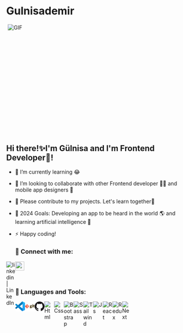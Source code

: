 # Gulnisademir

<img align="right" alt="GIF" src="https://github.com/abhisheknaiidu/abhisheknaiidu/blob/master/code.gif?raw=true" width="500" height="320" />

## Hi there!✨I'm Gülnisa and I'm Frontend Developer🚀!
- 🌱 I’m currently learning 😂
- 👯 I’m looking to collaborate with other Frontend developer 👩‍💻 and mobile app designers 🎨
- 🤔 Please contribute to my projects. Let's learn together🚀
- 🥅 2024 Goals: Developing an app to be heard in the world 🌎 and learning artificial intelligence 🤖
- ⚡ Happy coding!

  ### 📩 Connect with me:

[<img align="left" alt="linkedin | LinkedIn" width="24px" src="https://raw.githubusercontent.com/peterthehan/peterthehan/master/assets/linkedin.svg" />][linkedin]
[<img align="left" height="24" width="24" src="https://cdn.jsdelivr.net/npm/simple-icons@v4/icons/instagram.svg" />][instagram]


<br />

[instagram]: https://www.instagram.com/gulnisademir
[linkedin]: https://www.linkedin.com/in/gulnisademir/
<br />


### 🔧 Languages and Tools:

[<img align="left" alt="Visual Studio Code" width="26px" src="https://raw.githubusercontent.com/github/explore/80688e429a7d4ef2fca1e82350fe8e3517d3494d/topics/visual-studio-code/visual-studio-code.png" />][vsCode]
[<img align="left" alt="Git" width="26px" src="https://raw.githubusercontent.com/github/explore/80688e429a7d4ef2fca1e82350fe8e3517d3494d/topics/git/git.png" />][git]
[<img align="left" alt="GitHub" width="26px" src="https://raw.githubusercontent.com/github/explore/78df643247d429f6cc873026c0622819ad797942/topics/github/github.png" />][github]
[<img align="left" alt="Html" width="26px" src="https://cdn.icon-icons.com/icons2/2107/PNG/512/file_type_html_icon_130541.png" />][html]
[<img align="left" alt="Css" width="26px" src="https://upload.wikimedia.org/wikipedia/commons/thumb/6/62/CSS3_logo.svg/800px-CSS3_logo.svg.png" />][css]
[<img align="left" alt="Bootstrap" width="26px" src="https://upload.wikimedia.org/wikipedia/commons/thumb/b/b2/Bootstrap_logo.svg/800px-Bootstrap_logo.svg.png" />][bootstrap]
[<img align="left" alt="Sass" width="26px" src="https://upload.wikimedia.org/wikipedia/commons/thumb/9/96/Sass_Logo_Color.svg/2560px-Sass_Logo_Color.svg.png" />][sass]
[<img align="left" alt="Tailwind" width="26px" src="https://seeklogo.com/images/T/tailwind-css-logo-5AD4175897-seeklogo.com.png" />][tailwind]
[<img align="left" alt="Js" width="26px" src="https://www.freepnglogos.com/uploads/javascript-png/javascript-logo-transparent-logo-javascript-images-3.png" />][js]
[<img align="left" alt="React" width="26px" src="https://upload.wikimedia.org/wikipedia/commons/thumb/a/a7/React-icon.svg/2300px-React-icon.svg.png" />][react]
[<img align="left" alt="Redux" width="26px" src="https://e7.pngegg.com/pngimages/669/447/png-clipart-redux-react-javascript-freecodecamp-npm-others-miscellaneous-purple-thumbnail.png" />][redux]
[<img align="left" alt="Next" width="26px" src="https://static-00.iconduck.com/assets.00/nextjs-icon-2048x1234-pqycciiu.png" />][next]
<br />

[vsCode]: https://code.visualstudio.com/
[git]: https://git-scm.com/
[github]: https://github.com/gulnisademir
[html]: https://www.w3schools.com/html/html_intro.asp
[css]: https://www.w3schools.com/css/css_intro.asp
[bootstrap]: https://getbootstrap.com/
[sass]: https://sass-lang.com/
[tailwind]: https://tailwindcss.com/
[js]: https://developer.mozilla.org/en-US/docs/Web/JavaScript
[react]: https://react.dev/
[redux]: https://redux.js.org/
[next]: [https://redux.js.org/](https://nextjs.org/)https://nextjs.org/
<br />
<br />
